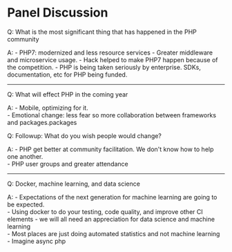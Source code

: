 # Panel Discussion

Q: What is the most significant thing that has happened in the PHP community

A: 
    - PHP7: modernized and less resource services
    - Greater middleware and microservice usage.
    - Hack helped to make PHP7 happen because of the competition. 
    - PHP is being taken seriously by enterprise. SDKs, documentation, etc for PHP being funded.

---

Q: What will effect PHP in the coming year

A: 
    - Mobile, optimizing for it.  
    - Emotional change: less fear so more collaboration between frameworks and packages.packages

Q: Followup: What do you wish people would change?

A: 
    - PHP get better at community facilitation.  We don't know how to help one another.   
    - PHP user groups and greater attendance

---   

Q: Docker, machine learning, and data science

A: 
    - Expectations of the next generation for machine learning are going to be expected.  
    - Using docker to do your testing, code quality, and improve other CI elements
    - we will all need an appreciation for data science and machine learning    
    - Most places are just doing automated statistics and not machine learning  
    - Imagine async php



